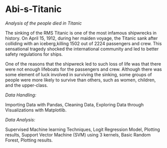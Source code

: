 # Abi-s-Titanic

*Analysis of the people died in Titanic*


The sinking of the RMS Titanic is one of the most infamous shipwrecks in history. On April 15, 1912, during her maiden voyage, 
the Titanic sank after colliding with an iceberg,killing 1502 out of 2224 passengers and crew. This sensational tragedy shocked
the international community and led to better safety regulations for ships.

One of the reasons that the shipwreck led to such loss of life was that there were not enough lifeboats for the passengers and crew.
Although there was some element of luck involved in surviving the sinking, some groups of people were more likely to survive than others, 
such as women, children, and the upper-class.


*Data Handling:*

  Importing Data with Pandas,
  Cleaning Data,
  Exploring Data through Visualizations with Matplotlib.

*Data Analysis:*

Supervised Machine learning Techniques,
Logit Regression Model,
Plotting results,
Support Vector Machine (SVM) using 3 kernels,
Basic Random Forest, 
Plotting results.
